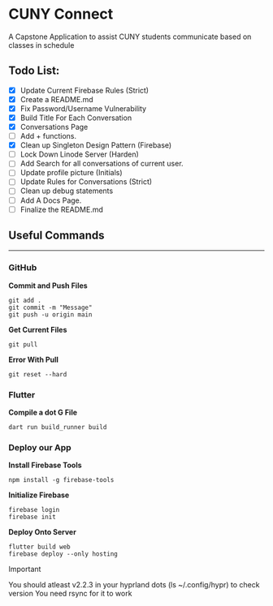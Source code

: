 # CUNY Connect
A Capstone Application to assist CUNY students communicate based on classes in schedule

## Todo List:
 - [X] Update Current Firebase Rules (Strict)
 - [X] Create a README.md
 - [X] Fix Password/Username Vulnerability
 - [X] Build Title For Each Conversation
 - [X] Conversations Page
 - [ ] Add + functions.
 - [X] Clean up Singleton Design Pattern (Firebase)
 - [ ] Lock Down Linode Server (Harden)
 - [ ] Add Search for all conversations of current user. 
 - [ ] Update profile picture (Initials)
 - [ ] Update Rules for Conversations (Strict)
 - [ ] Clean up debug statements
 - [ ] Add A Docs Page. 
 - [ ] Finalize the README.md

## Useful Commands 
---

### GitHub 

__Commit and Push Files__

```
git add .
git commit -m "Message"
git push -u origin main
```

__Get Current Files__

```
git pull
```

__Error With Pull__

```
git reset --hard
```

### Flutter
__Compile a dot G File__

```
dart run build_runner build
```


### Deploy our App

__Install Firebase Tools__
```
npm install -g firebase-tools
```

__Initialize Firebase__
```
firebase login
firebase init
```

__Deploy Onto Server__
```
flutter build web
firebase deploy --only hosting
```

> [!IMPORTANT]
> You should atleast v2.2.3 in your hyprland dots (ls ~/.config/hypr) to check version
> You need rsync for it to work
